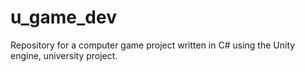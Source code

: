 # u_game_dev
Repository for a computer game project written in C# using the Unity engine, university project.
